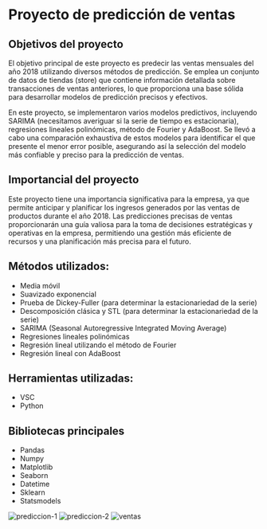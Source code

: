 # Proyecto de predicción de ventas

## Objetivos del proyecto
El objetivo principal de este proyecto es predecir las ventas mensuales del año 2018 utilizando diversos métodos de predicción. Se emplea un conjunto de datos de tiendas (store) que contiene información detallada sobre transacciones de ventas anteriores, lo que proporciona una base sólida para desarrollar modelos de predicción precisos y efectivos.

En este proyecto, se implementaron varios modelos predictivos, incluyendo SARIMA (necesitamos averiguar si la serie de tiempo es estacionaria), regresiones lineales polinómicas, método de Fourier y AdaBoost. Se llevó a cabo una comparación exhaustiva de estos modelos para identificar el que presente el menor error posible, asegurando así la selección del modelo más confiable y preciso para la predicción de ventas.

## Importancial del proyecto
Este proyecto tiene una importancia significativa para la empresa, ya que permite anticipar y planificar los ingresos generados por las ventas de productos durante el año 2018. Las predicciones precisas de ventas proporcionarán una guía valiosa para la toma de decisiones estratégicas y operativas en la empresa, permitiendo una gestión más eficiente de recursos y una planificación más precisa para el futuro.

## Métodos utilizados:
- Media móvil
- Suavizado exponencial
- Prueba de Dickey-Fuller (para determinar la estacionariedad de la serie)
- Descomposición clásica y STL (para determinar la estacionariedad de la serie)
- SARIMA (Seasonal Autoregressive Integrated Moving Average)
- Regresiones lineales polinómicas
- Regresión lineal utilizando el método de Fourier
- Regresión lineal con AdaBoost

## Herramientas utilizadas:
- VSC
- Python

## Bibliotecas principales
- Pandas
- Numpy
- Matplotlib
- Seaborn
- Datetime
- Sklearn
- Statsmodels

![prediccion-1](https://github.com/toby5599/Proyecto-ventas/assets/131751919/a4724480-2d2a-4ffc-88bd-a0cba8330068)
![prediccion-2](https://github.com/toby5599/Proyecto-ventas/assets/131751919/720131e8-01ef-47ee-a0b3-2699e8327897)
![ventas](https://github.com/toby5599/Proyecto-ventas/assets/131751919/70f725d4-7cc0-49f9-af50-b2eed4212d7e)
